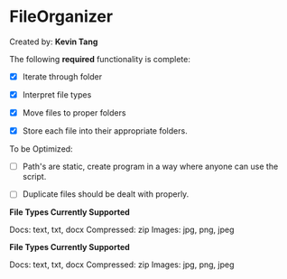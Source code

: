 # FileOrganizer

Created by: **Kevin Tang**

The following **required** functionality is complete:

* [x] Iterate through folder
* [x] Interpret file types
* [x] Move files to proper folders
* [x] Store each file into their appropriate folders.

  
To be Optimized:

* [ ] Path's are static, create program in a way where anyone can use the script.
* [ ] Duplicate files should be dealt with properly.



**File Types Currently Supported**

Docs: text, txt, docx
Compressed: zip
Images: jpg, png, jpeg



**File Types Currently Supported**

Docs: text, txt, docx
Compressed: zip
Images: jpg, png, jpeg
